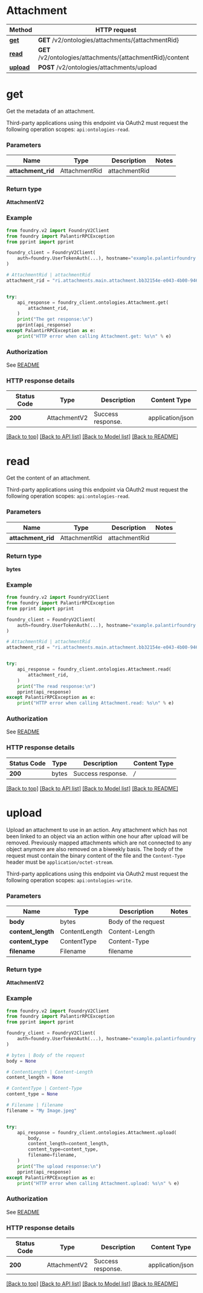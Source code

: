 # Attachment

Method | HTTP request |
------------- | ------------- |
[**get**](#get) | **GET** /v2/ontologies/attachments/{attachmentRid} |
[**read**](#read) | **GET** /v2/ontologies/attachments/{attachmentRid}/content |
[**upload**](#upload) | **POST** /v2/ontologies/attachments/upload |

# **get**
Get the metadata of an attachment.

Third-party applications using this endpoint via OAuth2 must request the
following operation scopes: `api:ontologies-read`.


### Parameters

Name | Type | Description  | Notes |
------------- | ------------- | ------------- | ------------- |
**attachment_rid** | AttachmentRid | attachmentRid |  |

### Return type
**AttachmentV2**

### Example

```python
from foundry.v2 import FoundryV2Client
from foundry import PalantirRPCException
from pprint import pprint

foundry_client = FoundryV2Client(
    auth=foundry.UserTokenAuth(...), hostname="example.palantirfoundry.com"
)

# AttachmentRid | attachmentRid
attachment_rid = "ri.attachments.main.attachment.bb32154e-e043-4b00-9461-93136ca96b6f"


try:
    api_response = foundry_client.ontologies.Attachment.get(
        attachment_rid,
    )
    print("The get response:\n")
    pprint(api_response)
except PalantirRPCException as e:
    print("HTTP error when calling Attachment.get: %s\n" % e)

```



### Authorization

See [README](../../../../README.md#authorization)

### HTTP response details
| Status Code | Type        | Description | Content Type |
|-------------|-------------|-------------|------------------|
**200** | AttachmentV2  | Success response. | application/json |

[[Back to top]](#) [[Back to API list]](../../../../README.md#documentation-for-api-endpoints) [[Back to Model list]](../../../../README.md#models-v2-link) [[Back to README]](../../../../README.md)

# **read**
Get the content of an attachment.

Third-party applications using this endpoint via OAuth2 must request the
following operation scopes: `api:ontologies-read`.


### Parameters

Name | Type | Description  | Notes |
------------- | ------------- | ------------- | ------------- |
**attachment_rid** | AttachmentRid | attachmentRid |  |

### Return type
**bytes**

### Example

```python
from foundry.v2 import FoundryV2Client
from foundry import PalantirRPCException
from pprint import pprint

foundry_client = FoundryV2Client(
    auth=foundry.UserTokenAuth(...), hostname="example.palantirfoundry.com"
)

# AttachmentRid | attachmentRid
attachment_rid = "ri.attachments.main.attachment.bb32154e-e043-4b00-9461-93136ca96b6f"


try:
    api_response = foundry_client.ontologies.Attachment.read(
        attachment_rid,
    )
    print("The read response:\n")
    pprint(api_response)
except PalantirRPCException as e:
    print("HTTP error when calling Attachment.read: %s\n" % e)

```



### Authorization

See [README](../../../../README.md#authorization)

### HTTP response details
| Status Code | Type        | Description | Content Type |
|-------------|-------------|-------------|------------------|
**200** | bytes  | Success response. | */* |

[[Back to top]](#) [[Back to API list]](../../../../README.md#documentation-for-api-endpoints) [[Back to Model list]](../../../../README.md#models-v2-link) [[Back to README]](../../../../README.md)

# **upload**
Upload an attachment to use in an action. Any attachment which has not been linked to an object via
an action within one hour after upload will be removed.
Previously mapped attachments which are not connected to any object anymore are also removed on
a biweekly basis.
The body of the request must contain the binary content of the file and the `Content-Type` header must be `application/octet-stream`.

Third-party applications using this endpoint via OAuth2 must request the
following operation scopes: `api:ontologies-write`.


### Parameters

Name | Type | Description  | Notes |
------------- | ------------- | ------------- | ------------- |
**body** | bytes | Body of the request |  |
**content_length** | ContentLength | Content-Length |  |
**content_type** | ContentType | Content-Type |  |
**filename** | Filename | filename |  |

### Return type
**AttachmentV2**

### Example

```python
from foundry.v2 import FoundryV2Client
from foundry import PalantirRPCException
from pprint import pprint

foundry_client = FoundryV2Client(
    auth=foundry.UserTokenAuth(...), hostname="example.palantirfoundry.com"
)

# bytes | Body of the request
body = None

# ContentLength | Content-Length
content_length = None

# ContentType | Content-Type
content_type = None

# Filename | filename
filename = "My Image.jpeg"


try:
    api_response = foundry_client.ontologies.Attachment.upload(
        body,
        content_length=content_length,
        content_type=content_type,
        filename=filename,
    )
    print("The upload response:\n")
    pprint(api_response)
except PalantirRPCException as e:
    print("HTTP error when calling Attachment.upload: %s\n" % e)

```



### Authorization

See [README](../../../../README.md#authorization)

### HTTP response details
| Status Code | Type        | Description | Content Type |
|-------------|-------------|-------------|------------------|
**200** | AttachmentV2  | Success response. | application/json |

[[Back to top]](#) [[Back to API list]](../../../../README.md#documentation-for-api-endpoints) [[Back to Model list]](../../../../README.md#models-v2-link) [[Back to README]](../../../../README.md)

